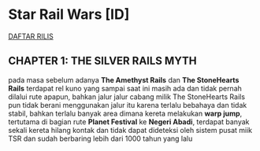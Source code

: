 # Star Rail Wars [ID]
[DAFTAR RILIS]()

## CHAPTER 1: THE SILVER RAILS MYTH

pada masa sebelum adanya **The Amethyst Rails** dan **The StoneHearts Rails** terdapat rel kuno yang sampai saat ini masih ada dan tidak pernah dilalui rute apapun, bahkan jalur jalur cabang milik The StoneHearts Rails pun tidak berani menggunakan jalur itu karena terlalu bebahaya dan tidak stabil, bahkan terlalu banyak area dimana kereta melakukan **warp jump**, tertutama di bagian rute **Planet Festival** ke **Negeri Abadi**, terdapat banyak sekali kereta hilang kontak dan tidak dapat dideteksi oleh sistem pusat miik TSR dan sudah berbaring lebih dari 1000 tahun yang lalu
